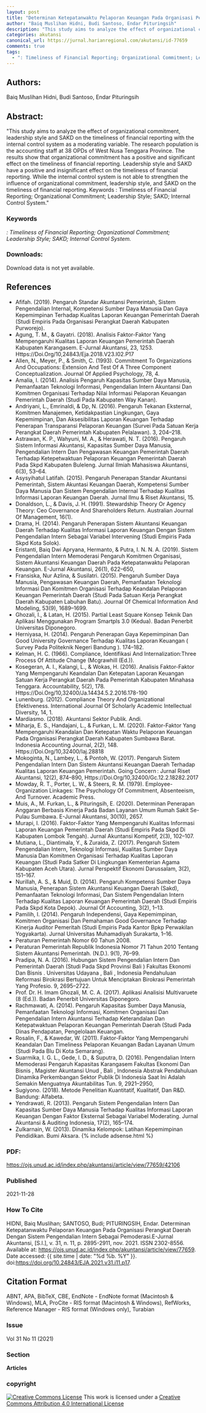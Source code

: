 ```yaml
---
layout: post
title: "Determinan Ketepatanwaktu Pelaporan Keuangan Pada Organisasi Perangkat Daerah Dengan Sistem Pengendalian Intern Sebagai Pemoderasi"
author: "Baiq Muslihan Hidni, Budi Santoso, Endar Pituringsih"
description: "This study aims to analyze the effect of organizational commitment leadership style and SAKD on the timeliness of financial reporting with the internal control system a"
categories: akutansi
canonical_url: https://jurnal.harianregional.com/akutansi/id-77659
comments: true
tags:
  - ": Timeliness of Financial Reporting; Organizational Commitment; Leadership Style; SAKD; Internal Control System."
---
```


## Authors:
Baiq Muslihan Hidni, Budi Santoso, Endar Pituringsih

## Abstract:
"This study aims to analyze the effect of organizational commitment, leadership style and SAKD on the timeliness of financial reporting with the internal control system as a moderating variable. The research population is the accounting staff at 38 OPDs of West Nusa Tenggara Province. The results show that organizational commitment has a positive and significant effect on the timeliness of financial reporting. Leadership style and SAKD have a positive and insignificant effect on the timeliness of financial reporting. While the internal control system is not able to strengthen the influence of organizational commitment, leadership style, and SAKD on the timeliness of financial reporting. Keywords : Timeliness of Financial Reporting; Organizational Commitment; Leadership Style; SAKD; Internal Control System."

### Keywords
*: Timeliness of Financial Reporting; Organizational Commitment; Leadership Style; SAKD; Internal Control System.*

### Downloads:
Download data is not yet available.

## References
- Afifah. (2019). Pengaruh Standar Akuntansi Pemerintah, Sistem Pengendalian Internal, Kompetensi Sumber Daya Manusia Dan Gaya Kepemimpinan Terhadap Kualitas Laporan Keuangan Pemerintah Daerah (Studi Empiris Pada Organisasi Perangkat Daerah Kabupaten Purworejo).
- Agung, T. M., & Gayatri. (2018). Analisis Faktor-Faktor Yang Mempengaruhi Kualitas Laporan Keuangan Pemerintah Daerah Kabupaten Karangasem. E-Jurnal Akuntansi, 23, 1253. Https://Doi.Org/10,24843/Eja.2018.V23.I02.P17
- Allen, N., Meyer, P., & Smith, C. (1993). Commitment To Organizations And Occupations: Extension And Test Of A Three Component Conceptualization. Journal Of Applied Psychology, 78, 4.
- Amalia, I. (2014). Analisis Pengaruh Kapasitas Sumber Daya Manusia, Pemanfaatan Teknologi Informasi, Pengendalian Intern Akuntansi Dan Komitmen Organisasi Terhadap Nilai Informasi Pelaporan Keuangan Pemerintah Daerah (Studi Pada Kabupaten Way Kanan).
- Andriyani, L., Emrinaldi, & Dp, N. (2016). Pengaruh Tekanan Eksternal, Komitmen Manajemen, Ketidakpastian Lingkungan, Gaya Kepemimpinan, Dan Aksesibilitas Laporan Keuangan Terhadap Penerapan Transparansi Pelaporan Keuangan (Survei Pada Satuan Kerja Perangkat Daerah Pemerintah Kabupaten Pelalawan). 3, 204–218.
- Astrawan, K. P., Wahyuni, M. A., & Herawati, N. T. (2016). Pengaruh Sistem Informasi Akuntansi, Kapasitas Sumber Daya Manusia, Pengendalian Intern Dan Pengawasan Keuangan Pemerintah Daerah Terhadap Ketepetwaktuan Pelaporan Keuangan Pemerintah Daerah Pada Skpd Kabupaten Buleleng. Jurnal Ilmiah Mahasiswa Akuntansi, 6(3), 53–64.
- Asysyihatul Latifah. (2015). Pengaruh Penerapan Standar Akuntansi Pemerintah, Sistem Akuntasi Keuangan Daerah, Kompetensi Sumber Daya Manusia Dan Sistem Pengendalian Internal Terhadap Kualitas Informasi Laporan Keuangan Daerah. Jurnal Ilmu & Riset Akuntansi, 15.
- Donaldson, L., & Davis, J. H. (1991). Stewardship Theory Or Agency Theory: Ceo Covernance And Shareholders Return. Australian Journal Of Management, 16(1).
- Drama, H. (2014). Pengaruh Penerapan Sistem Akuntansi Keuangan Daerah Terhadap Kualitas Informasi Laporan Keuangan Dengan Sistem Pengendalian Intern Sebagai Variabel Intervening (Studi Empiris Pada Skpd Kota Solok).
- Eristanti, Baiq Dwi Apryana, Hermanto, & Putra, I. N. N. A. (2019). Sistem Pengendalian Intern Memoderasi Pengaruh Komitmen Organisasi, Sistem Akuntansi Keuangan Daerah Pada Ketepatanwaktu Pelaporan Keuangan. E-Jurnal Akuntansi, 26(1), 622–650,
- Fransiska, Nur Azlina, & Susilatri. (2015). Pengaruh Sumber Daya Manusia, Pengawasan Keuangan Daerah, Pemanfaatan Teknologi Informasi Dan Komitmen Organisasi Terhadap Keandalan Pelaporan Keuangan Pemerintah Daerah (Studi Pada Satuan Kerja Perangkat Daerah Kabupaten Labuhan Batu). Journal Of Chemical Information And Modeling, 53(9), 1689–1699.
- Ghozali, I., & Latan, H. (2015). Partial Least Square Konsep Teknik Dan Aplikasi Menggunakan Program Smartpls 3.0 (Kedua). Badan Penerbit Universitas Diponegoro.
- Herniyasa, H. (2014). Pengaruh Penerapan Gaya Kepemimpinan Dan Good University Governance Terhadap Kualitas Laporan Keuangan ( Survey Pada Politeknik Negeri Bandung ). 174–182.
- Kelman, H. C. (1966). Compliance, Identifikasi And Internalization:Three Process Of Attitude Change (Mcgrawhill (Ed.)).
- Kosegeran, A. I., Kalangi, L., & Wokas, H. (2016). Analisis Faktor-Faktor Yang Mempengaruhi Keandalan Dan Ketepatan Laporan Keuangan Satuan Kerja Perangkat Daerah Pada Pemerintah Kabupaten Minahasa Tenggara. Accountability, 5(2), 178. Https://Doi.Org/10,32400/Ja.14434.5.2.2016.178-190
- Lunenburg. (2012). Compliance Theory And Organizational Efektiveness. International Journal Of Scholarly Academic Intellectual Diversity, 14, 1.
- Mardiasmo. (2018). Akuntansi Sektor Publik. Andi.
- Miharja, E. S., Handajani, L., & Furkan, L. M. (2020). Faktor-Faktor Yang Mempengaruhi Keandalan Dan Ketepatan Waktu Pelaporan Keuangan Pada Organisasi Perangkat Daerah Kabupaten Sumbawa Barat. Indonesia Accounting Journal, 2(2), 148. Https://Doi.Org/10,32400/Iaj.28818
- Mokoginta, N., Lambey, L., & Pontoh, W. (2017). Pengaruh Sistem Pengendalian Intern Dan Sistem Akuntansi Keuangan Daerah Terhadap Kualitas Laporan Keuangan Pemerintah. Going Concern : Jurnal Riset Akuntansi, 12(2), 874–890, Https://Doi.Org/10,32400/Gc.12.2.18282.2017
- Mowday, R. T., Porter, L. W., & Steers, R. M. (1979). Employee-Organization Linkages: The Psychology Of Commitment, Absenteeism, And Turnover. Academic Press.
- Muis, A., M. Furkan, L., & Pituringsih, E. (2020). Determinan Penerapan Anggaran Berbasis Kinerja Pada Badan Layanan Umum Rumah Sakit Se-Pulau Sumbawa. E-Jurnal Akuntansi, 30(10), 2657.
- Murapi, I. (2016). Faktor-Faktor Yang Mempengaruhi Kualitas Informasi Laporan Keuangan Pemerintah Daerah (Studi Empiris Pada Skpd Di Kabupaten Lombok Tengah). Jurnal Akuntansi Kompetif, 2(3), 102–107.
- Mutiana, L., Diantimala, Y., & Zuraida, Z. (2017). Pengaruh Sistem Pengendalian Intern, Teknologi Informasi, Kualitas Sumber Daya Manusia Dan Komitmen Organisasi Terhadap Kualitas Laporan Keuangan (Studi Pada Satker Di Lingkungan Kementerian Agama Kabupaten Aceh Utara). Jurnal Perspektif Ekonomi Darussalam, 3(2), 151–167.
- Nurillah, A. S., & Muid, D. (2014). Pengaruh Kompetensi Sumber Daya Manusia, Penerapan Sistem Akuntansi Keuangan Daerah (Sakd), Pemanfaatan Teknologi Informasi, Dan Sistem Pengendalian Intern Terhadap Kualitas Laporan Keuangan Pemerintah Daerah (Studi Empiris Pada Skpd Kota Depok). Journal Of Accounting, 3(2), 1–13.
- Pamilih, I. (2014). Pengaruh Independensi, Gaya Kepemimpinan, Komitmen Organisasi Dan Pemahaman Good Governance Terhadap Kinerja Auditor Pemeritah (Studi Empiris Pada Kantor Bpkp Perwakilan Yogyakarta). Jurnal Universitas Muhamadiyah Surakarta, 1–16.
- Peraturan Pemerintah Nomor 60 Tahun 2008.
- Peraturan Pemerintah Republik Indonesia Nomor 71 Tahun 2010 Tentang Sistem Akuntansi Pemerintah. (N.D.). 9(1), 76–99.
- Pradipa, N. A. (2016). Hubungan Sistem Pengendalian Intern Dan Pemerintah Daerah (Studi Pada Skpd Provinsi Bali ) Fakultas Ekonomi Dan Bisnis . Universitas Udayana , Bali , Indonesia Pendahuluan Reformasi Birokrasi Bertujuan Untuk Menciptakan Birokrasi Pemerintah Yang Profesio. 9, 2695–2722.
- Prof. Dr. H. Imam Ghozali, M. C. A. (2017). Aplikasi Analisisi Multivaruete (8 (Ed.)). Badan Penerbit Universitas Diponegoro.
- Rachmawati, A. (2014). Pengaruh Kapasitas Sumber Daya Manusia, Pemanfaatan Teknologi Informasi, Komitmen Organisasi Dan Pengendalian Intern Akuntansi Terhadap Keterandalan Dan Ketepatwaktuan Pelaporan Keuangan Pemerintah Daerah (Studi Pada Dinas Pendapatan, Pengelolaan Keuangan.
- Rosalin, F., & Kawedar, W. (2011). Faktor-Faktor Yang Mempengaruhi Keandalan Dan Timeliness Pelaporan Keuangan Badan Layanan Umum (Studi Pada Blu Di Kota Semarang).
- Suarmika, I. G. L., Gede, I. D., & Suputra, D. (2016). Pengendalian Intern Memoderasi Pengaruh Kapasitas Karangasem Fakultas Ekonomi Dan Bisnis , Magister Akuntansi Unud , Bali , Indonesia Abstrak Pendahuluan Dinamika Perkembangan Sektor Publik Di Indonesia Saat Ini Adalah Semakin Menguatnya Akuntabilitas Tun. 9, 2921–2950,
- Sugiyono. (2018). Metode Penelitian Kuantitatif, Kualitatif, Dan R&D. Bandung: Alfabeta.
- Yendrawati, R. (2013). Pengaruh Sistem Pengendalian Intern Dan Kapasitas Sumber Daya Manusia Terhadap Kualitas Informasi Laporan Keuangan Dengan Faktor Eksternal Sebagai Variabel Moderating. Jurnal Akuntansi & Auditing Indonesia, 17(2), 165–174.
- Zulkarnain, W. (2013). Dinamika Kelompok: Latihan Kepemimpinan Pendidikan. Bumi Aksara.
{% include adsense.html %}
### PDF:
https://ojs.unud.ac.id/index.php/akuntansi/article/view/77659/42106

### Published
2021-11-28

### How To Cite
HIDNI, Baiq Muslihan; SANTOSO, Budi; PITURINGSIH, Endar.  Determinan Ketepatanwaktu Pelaporan Keuangan Pada Organisasi Perangkat Daerah Dengan Sistem Pengendalian Intern Sebagai Pemoderasi.E-Jurnal Akuntansi, [S.l.], v. 31, n. 11, p. 2895-2911, nov. 2021. ISSN 2302-8556. Available at: <https://ojs.unud.ac.id/index.php/akuntansi/article/view/77659>. Date accessed: {{ site.time | date: "%d %b. %Y" }}. doi:https://doi.org/10.24843/EJA.2021.v31.i11.p17.

## Citation Format
ABNT, APA, BibTeX, CBE, EndNote - EndNote format (Macintosh & Windows), MLA, ProCite - RIS format (Macintosh & Windows), RefWorks, Reference Manager - RIS format (Windows only), Turabian

### Issue
Vol 31 No 11 (2021)

### Section 
**Articles**

### copyright 
<a href="http://creativecommons.org/licenses/by/4.0/" rel="license"><img src="https://i.creativecommons.org/l/by/4.0/88x31.png" alt="Creative Commons License" /></a>
This work is licensed under a <a href="http://creativecommons.org/licenses/by/4.0/" rel="nofollow">Creative Commons Attribution 4.0 International License</a>
